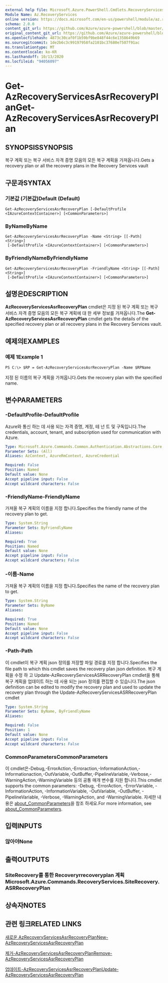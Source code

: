 ```yaml
---
external help file: Microsoft.Azure.PowerShell.Cmdlets.RecoveryServices.SiteRecovery.dll-Help.xml
Module Name: Az.RecoveryServices
online version: https://docs.microsoft.com/en-us/powershell/module/az.recoveryservices/get-azrecoveryservicesasrrecoveryplan
schema: 2.0.0
content_git_url: https://github.com/Azure/azure-powershell/blob/master/src/RecoveryServices/RecoveryServices/help/Get-AzRecoveryServicesAsrRecoveryPlan.md
original_content_git_url: https://github.com/Azure/azure-powershell/blob/master/src/RecoveryServices/RecoveryServices/help/Get-AzRecoveryServicesAsrRecoveryPlan.md
ms.openlocfilehash: 4873c30caf0f1b59bf9be848f44c6e1358649b69
ms.sourcegitcommit: 1de2b6c3c99197958fa2101bc37680e7507f91ac
ms.translationtype: MT
ms.contentlocale: ko-KR
ms.lasthandoff: 10/13/2020
ms.locfileid: "94056097"
---
```

# <span data-ttu-id="084ca-101">Get-AzRecoveryServicesAsrRecoveryPlan</span><span class="sxs-lookup"><span data-stu-id="084ca-101">Get-AzRecoveryServicesAsrRecoveryPlan</span></span>

## <span data-ttu-id="084ca-102">SYNOPSIS</span><span class="sxs-lookup"><span data-stu-id="084ca-102">SYNOPSIS</span></span>
<span data-ttu-id="084ca-103">복구 계획 또는 복구 서비스 자격 증명 모음의 모든 복구 계획을 가져옵니다.</span><span class="sxs-lookup"><span data-stu-id="084ca-103">Gets a recovery plan or all the recovery plans in the Recovery Services vault</span></span>

## <span data-ttu-id="084ca-104">구문과</span><span class="sxs-lookup"><span data-stu-id="084ca-104">SYNTAX</span></span>

### <span data-ttu-id="084ca-105">기본값 (기본값)</span><span class="sxs-lookup"><span data-stu-id="084ca-105">Default (Default)</span></span>
```
Get-AzRecoveryServicesAsrRecoveryPlan [-DefaultProfile <IAzureContextContainer>] [<CommonParameters>]
```

### <span data-ttu-id="084ca-106">ByName</span><span class="sxs-lookup"><span data-stu-id="084ca-106">ByName</span></span>
```
Get-AzRecoveryServicesAsrRecoveryPlan -Name <String> [[-Path] <String>]
 [-DefaultProfile <IAzureContextContainer>] [<CommonParameters>]
```

### <span data-ttu-id="084ca-107">ByFriendlyName</span><span class="sxs-lookup"><span data-stu-id="084ca-107">ByFriendlyName</span></span>
```
Get-AzRecoveryServicesAsrRecoveryPlan -FriendlyName <String> [[-Path] <String>]
 [-DefaultProfile <IAzureContextContainer>] [<CommonParameters>]
```

## <span data-ttu-id="084ca-108">설명은</span><span class="sxs-lookup"><span data-stu-id="084ca-108">DESCRIPTION</span></span>
<span data-ttu-id="084ca-109">**AzRecoveryServicesAsrRecoveryPlan** cmdlet은 지정 된 복구 계획 또는 복구 서비스 자격 증명 모음의 모든 복구 계획에 대 한 세부 정보를 가져옵니다.</span><span class="sxs-lookup"><span data-stu-id="084ca-109">The **Get-AzRecoveryServicesAsrRecoveryPlan** cmdlet gets the details of the specified recovery plan or all recovery plans in the Recovery Services vault.</span></span>

## <span data-ttu-id="084ca-110">예제의</span><span class="sxs-lookup"><span data-stu-id="084ca-110">EXAMPLES</span></span>

### <span data-ttu-id="084ca-111">예제 1</span><span class="sxs-lookup"><span data-stu-id="084ca-111">Example 1</span></span>
```
PS C:\> $RP = Get-AzRecoveryServicesAsrRecoveryPlan -Name $RPName
```

<span data-ttu-id="084ca-112">지정 된 이름의 복구 계획을 가져옵니다.</span><span class="sxs-lookup"><span data-stu-id="084ca-112">Gets the recovery plan with the specified name.</span></span>

## <span data-ttu-id="084ca-113">변수</span><span class="sxs-lookup"><span data-stu-id="084ca-113">PARAMETERS</span></span>

### <span data-ttu-id="084ca-114">-DefaultProfile</span><span class="sxs-lookup"><span data-stu-id="084ca-114">-DefaultProfile</span></span>
<span data-ttu-id="084ca-115">Azure와 통신 하는 데 사용 되는 자격 증명, 계정, 테 넌 트 및 구독입니다.</span><span class="sxs-lookup"><span data-stu-id="084ca-115">The credentials, account, tenant, and subscription used for communication with Azure.</span></span>


```yaml
Type: Microsoft.Azure.Commands.Common.Authentication.Abstractions.Core.IAzureContextContainer
Parameter Sets: (All)
Aliases: AzContext, AzureRmContext, AzureCredential

Required: False
Position: Named
Default value: None
Accept pipeline input: False
Accept wildcard characters: False
```

### <span data-ttu-id="084ca-116">-FriendlyName</span><span class="sxs-lookup"><span data-stu-id="084ca-116">-FriendlyName</span></span>
<span data-ttu-id="084ca-117">가져올 복구 계획의 이름을 지정 합니다.</span><span class="sxs-lookup"><span data-stu-id="084ca-117">Specifies the friendly name of the recovery plan to get.</span></span>

```yaml
Type: System.String
Parameter Sets: ByFriendlyName
Aliases:

Required: True
Position: Named
Default value: None
Accept pipeline input: False
Accept wildcard characters: False
```

### <span data-ttu-id="084ca-118">-이름</span><span class="sxs-lookup"><span data-stu-id="084ca-118">-Name</span></span>
<span data-ttu-id="084ca-119">가져올 복구 계획의 이름을 지정 합니다.</span><span class="sxs-lookup"><span data-stu-id="084ca-119">Specifies the name of the recovery plan to get.</span></span>

```yaml
Type: System.String
Parameter Sets: ByName
Aliases:

Required: True
Position: Named
Default value: None
Accept pipeline input: False
Accept wildcard characters: False
```

### <span data-ttu-id="084ca-120">-Path</span><span class="sxs-lookup"><span data-stu-id="084ca-120">-Path</span></span>
<span data-ttu-id="084ca-121">이 cmdlet이 복구 계획 json 정의를 저장할 파일 경로를 지정 합니다.</span><span class="sxs-lookup"><span data-stu-id="084ca-121">Specifies the file path to which this cmdlet saves the recovery plan json definition.</span></span> <span data-ttu-id="084ca-122">복구 계획을 수정 하 고 Update-AzRecoveryServicesASRRecoveryPlan cmdlet을 통해 복구 계획을 업데이트 하는 데 사용 되는 json 정의를 편집할 수 있습니다.</span><span class="sxs-lookup"><span data-stu-id="084ca-122">The json definition can be edited to modify the recovery plan and used to update the recovery plan through the Update-AzRecoveryServicesASRRecoveryPlan cmdlet</span></span>

```yaml
Type: System.String
Parameter Sets: ByName, ByFriendlyName
Aliases:

Required: False
Position: 1
Default value: None
Accept pipeline input: False
Accept wildcard characters: False
```

### <span data-ttu-id="084ca-123">CommonParameters</span><span class="sxs-lookup"><span data-stu-id="084ca-123">CommonParameters</span></span>
<span data-ttu-id="084ca-124">이 cmdlet은-Debug,-ErrorAction,-Erroraction,-InformationAction,-Informationaction,-OutVariable,-OutBuffer,-PipelineVariable,-Verbose,-WarningAction,-WarningVariable 등의 공통 매개 변수를 지원 합니다.</span><span class="sxs-lookup"><span data-stu-id="084ca-124">This cmdlet supports the common parameters: -Debug, -ErrorAction, -ErrorVariable, -InformationAction, -InformationVariable, -OutVariable, -OutBuffer, -PipelineVariable, -Verbose, -WarningAction, and -WarningVariable.</span></span> <span data-ttu-id="084ca-125">자세한 내용은 [about_CommonParameters](http://go.microsoft.com/fwlink/?LinkID=113216)을 참조 하세요.</span><span class="sxs-lookup"><span data-stu-id="084ca-125">For more information, see [about_CommonParameters](http://go.microsoft.com/fwlink/?LinkID=113216).</span></span>

## <span data-ttu-id="084ca-126">입력</span><span class="sxs-lookup"><span data-stu-id="084ca-126">INPUTS</span></span>

### <span data-ttu-id="084ca-127">않아야</span><span class="sxs-lookup"><span data-stu-id="084ca-127">None</span></span>

## <span data-ttu-id="084ca-128">출력</span><span class="sxs-lookup"><span data-stu-id="084ca-128">OUTPUTS</span></span>

### <span data-ttu-id="084ca-129">SiteRecovery를 통한 Recoveryrrecoveryplan 계획</span><span class="sxs-lookup"><span data-stu-id="084ca-129">Microsoft.Azure.Commands.RecoveryServices.SiteRecovery.ASRRecoveryPlan</span></span>

## <span data-ttu-id="084ca-130">상속자</span><span class="sxs-lookup"><span data-stu-id="084ca-130">NOTES</span></span>

## <span data-ttu-id="084ca-131">관련 링크</span><span class="sxs-lookup"><span data-stu-id="084ca-131">RELATED LINKS</span></span>

[<span data-ttu-id="084ca-132">새로운 AzRecoveryServicesAsrRecoveryPlan</span><span class="sxs-lookup"><span data-stu-id="084ca-132">New-AzRecoveryServicesAsrRecoveryPlan</span></span>](./New-AzRecoveryServicesAsrRecoveryPlan.md)

[<span data-ttu-id="084ca-133">제거-AzRecoveryServicesAsrRecoveryPlan</span><span class="sxs-lookup"><span data-stu-id="084ca-133">Remove-AzRecoveryServicesAsrRecoveryPlan</span></span>](./Remove-AzRecoveryServicesAsrRecoveryPlan.md)

[<span data-ttu-id="084ca-134">업데이트-AzRecoveryServicesAsrRecoveryPlan</span><span class="sxs-lookup"><span data-stu-id="084ca-134">Update-AzRecoveryServicesAsrRecoveryPlan</span></span>](./Update-AzRecoveryServicesAsrRecoveryPlan.md)
